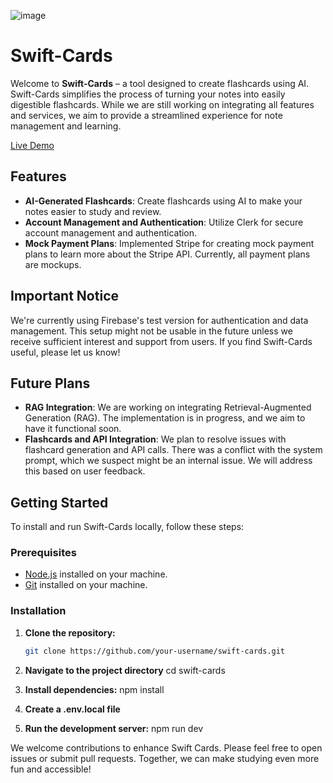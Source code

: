 ![image](https://github.com/user-attachments/assets/11e9468c-3dff-46c1-8e02-f4a472c4f49b)

# Swift-Cards

Welcome to **Swift-Cards** – a tool designed to create flashcards using AI. Swift-Cards simplifies the process of turning your notes into easily digestible flashcards. While we are still working on integrating all features and services, we aim to provide a streamlined experience for note management and learning.

[Live Demo](https://swift-cards.vercel.app/)

## Features

- **AI-Generated Flashcards**: Create flashcards using AI to make your notes easier to study and review.
- **Account Management and Authentication**: Utilize Clerk for secure account management and authentication.
- **Mock Payment Plans**: Implemented Stripe for creating mock payment plans to learn more about the Stripe API. Currently, all payment plans are mockups.

## Important Notice

We're currently using Firebase's test version for authentication and data management. This setup might not be usable in the future unless we receive sufficient interest and support from users. If you find Swift-Cards useful, please let us know!

## Future Plans

- **RAG Integration**: We are working on integrating Retrieval-Augmented Generation (RAG). The implementation is in progress, and we aim to have it functional soon.
- **Flashcards and API Integration**: We plan to resolve issues with flashcard generation and API calls. There was a conflict with the system prompt, which we suspect might be an internal issue. We will address this based on user feedback.

## Getting Started

To install and run Swift-Cards locally, follow these steps:

### Prerequisites

- [Node.js](https://nodejs.org/) installed on your machine.
- [Git](https://git-scm.com/) installed on your machine.

### Installation

1. **Clone the repository:**

   ```bash
   git clone https://github.com/your-username/swift-cards.git

2. **Navigate to the project directory**
cd swift-cards

3. **Install dependencies:**
npm install

4. **Create a .env.local file**

5. **Run the development server:**
npm run dev

We welcome contributions to enhance Swift Cards. Please feel free to open issues or submit pull requests. Together, we can make studying even more fun and accessible!
